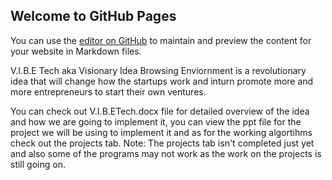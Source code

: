 ## Welcome to GitHub Pages

You can use the [editor on GitHub](https://github.com/Awesome-JasRaj/V.I.B.E-Tech/edit/master/README.md) to maintain and preview the content for your website in Markdown files.


V.I.B.E Tech aka Visionary Idea Browsing Enviornment is a revolutionary idea that will change how the startups work and inturn promote more and more entrepreneurs to start their own ventures.

You can check out V.I.B.ETech.docx file for detailed overview of the idea and how we are going to implement it, you can view the ppt file for the project we will be using to implement it and as for the working algortihms check out the projects tab.
Note: The projects tab isn't completed just yet and also some of the programs may not work as the work on the projects is still going on.
